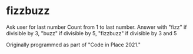 # fizzbuzz

Ask user for last number
Count from 1 to last number.
Answer with "fizz" if divisible by 3, "buzz" if divisible by 5, "fizzbuzz" if divisible by 3 and 5

Originally programmed as part of "Code in Place 2021."
